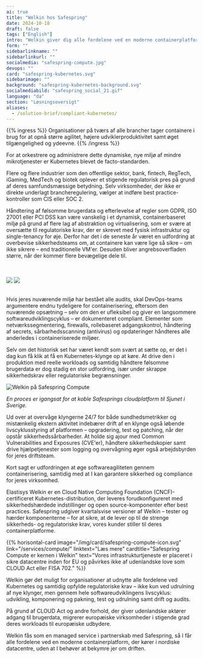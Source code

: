 ```yaml
---
ai: true
title: "Welkin hos Safespring"
date: 2024-10-18
draft: false
tags: ["English"]
intro: "Welkin giver dig alle fordelene ved en moderne containerplatform, der kører i nordiske datacentre, uden at du behøver at bekymre dig om driften."
form: ""
sidebarlinkname: ""
sidebarlinkurl: ""
socialmedia: "safespring-compute.jpg"
devops: ""
card: "safespring-kubernetes.svg"
sidebarimage: ""
background: "safespring-kubernetes-background.svg"
socialmediabild: "safespring_social_21.gif"
language: "da"
section: "Løsningsoversigt"
aliases:
  - /solution-brief/compliant-kubernetes/
---
```


{{% ingress %}}
Organisationer på tværs af alle brancher tager containere i brug for at opnå større agilitet, højere udviklerproduktivitet samt øget tilgængelighed og ydeevne.
{{% /ingress %}}

For at orkestrere og administrere dette dynamiske, nye miljø af mindre mikrotjenester er Kubernetes blevet de facto-standarden.

Flere og flere industrier som den offentlige sektor, bank, fintech, RegTech, iGaming, MedTech og biotek oplever et stigende regulatorisk pres på grund af deres samfundsmæssige betydning. Selv virksomheder, der ikke er direkte underlagt brancheregulering, vælger at indføre best practice-kontroller som CIS eller SOC 2.

Håndtering af følsomme brugerdata og efterlevelse af regler som GDPR, ISO 27001 eller PCI DSS kan være vanskelig i et dynamisk, containerbaseret miljø på grund af flere lag af abstraktion og virtualisering, som er svære at oversætte til regulatoriske krav, der er skrevet med fysisk infrastruktur og single-tenancy for øje. Derfor har det i de seneste år været en udfordring at overbevise sikkerhedsteams om, at containere kan være lige så sikre – om ikke sikrere – end traditionelle VM'er. Desuden bliver angrebsoverfladen større, når der kommer flere bevægelige dele til.

<br><br>
<img src="/img/safespring-compliant-kubernetes-3.svg" class="mobile">
<img src="/img/safespring-compliant-kubernetes-2.svg" class="desktop">
<br><br>

Hvis jeres nuværende miljø har bestået alle audits, skal DevOps-teams argumentere endnu tydeligere for containerisering, eftersom den nuværende opsætning – selv om den er ufleksibel og giver en langsommere softwareudviklingscyklus – er dokumenteret compliant. Elementer som netværkssegmentering, firewalls, rollebaseret adgangskontrol, håndtering af secrets, sårbarhedsscanning (antivirus) og opdateringer håndteres alle anderledes i containeriserede miljøer.

Selv om det historisk set har været kendt som svært at sætte op, er det i dag kun få klik at få en Kubernetes-klynge op at køre. At drive den i produktion med reelle workloads og samtidig håndtere følsomme brugerdata er dog stadig en stor udfordring, især under skrappe sikkerhedskrav eller regulatoriske begrænsninger.

![Welkin på Safespring Compute](/img/safespring_compliant_kubernetes-pyramide.svg)

_En proces er igangsat for at koble Safesprings cloudplatform til Sjunet i Sverige._

Ud over at overvåge klyngerne 24/7 for både sundhedsmetrikker og mistænkelig ekstern aktivitet indebærer drift af en klynge også løbende livscyklusstyring af platformen – opgradering, test og patching, når der opstår sikkerhedssårbarheder. At holde sig ajour med Common Vulnerabilities and Exposures (CVE'er), håndtere sikkerhedskopier samt drive hjælpetjenester som logging og overvågning øger også arbejdsbyrden for jeres driftsteam.

Kort sagt er udfordringen at øge softwareagiliteten gennem containerisering, samtidig med at I kan garantere sikkerhed og compliance for jeres virksomhed.

Elastisys Welkin er en Cloud Native Computing Foundation (CNCF)-certificeret Kubernetes-distribution, der leveres forudkonfigureret med sikkerhedshærdede indstillinger og open source-komponenter efter best practices. Safespring udgiver kvartalsvise versioner af Welkin – tester og hærder komponenterne – for at sikre, at de lever op til de strenge sikkerheds- og regulatoriske krav, vores kunder stiller til deres containerplatforme.

{{% horisontal-card image="/img/card/safespring-compute-icon.svg" link="/services/compute/" linktext="Læs mere" cardtitle="Safespring Compute er kernen i Welkin" text="Vores infrastrukturtjeneste er placeret i sikre datacentre inden for EU og påvirkes ikke af udenlandske love som CLOUD Act eller FISA 702." %}}

Welkin gør det muligt for organisationer at udnytte alle fordelene ved Kubernetes og samtidig opfylde regulatoriske krav – ikke kun ved udrulning af nye klynger, men gennem hele softwareudviklingens livscyklus: udvikling, komponering og pakning, test og udrulning samt drift og audits.

På grund af CLOUD Act og andre forhold, der giver udenlandske aktører adgang til brugerdata, migrerer europæiske virksomheder i stigende grad deres workloads til europæiske udbydere.

Welkin fås som en managed service i partnerskab med Safespring, så I får alle fordelene ved en moderne containerplatform, der kører i nordiske datacentre, uden at I behøver at bekymre jer om driften.
